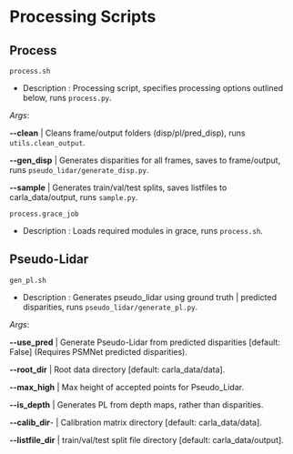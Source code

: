 
# Processing Scripts

## Process

`process.sh`
- Description : Processing script, specifies processing options outlined below, runs `process.py`.

*Args*:

**--clean** | Cleans frame/output folders (disp/pl/pred_disp), runs `utils.clean_output`.

**--gen_disp** | Generates disparities for all frames, saves to frame/output, runs `pseudo_lidar/generate_disp.py`.

**--sample** | Generates train/val/test splits, saves listfiles to carla_data/output, runs `sample.py`.

`process.grace_job`
- Description : Loads required modules in grace, runs `process.sh`.

## Pseudo-Lidar

`gen_pl.sh`
- Description : Generates pseudo_lidar using ground truth | predicted disparities, runs `pseudo_lidar/generate_pl.py`.

*Args*:

**--use_pred** | Generate Pseudo-Lidar from predicted disparities [default: False] (Requires PSMNet predicted disparities).

**--root_dir** | Root data directory [default: carla_data/data].

**--max_high** | Max height of accepted points for Pseudo_Lidar.

**--is_depth** | Generates PL from depth maps, rather than disparities.

**--calib_dir**- | Calibration matrix directory [default: carla_data/data].

**--listfile_dir** | train/val/test split file directory [default: carla_data/output].